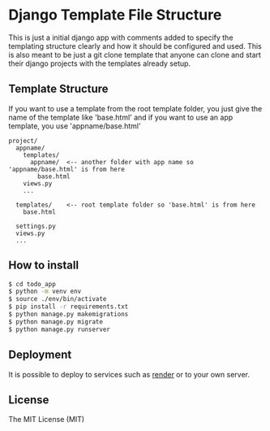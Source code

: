 # Django Template File Structure

This is just a initial django app with comments added to specify the templating structure clearly and how it should be configured and used. This is also meant to be just a git clone template that anyone can clone and start their django projects with
the templates already setup.

## Template Structure

If you want to use a template from the root template folder, you just give the name of the template like 'base.html' and if you want to use an app template, you use 'appname/base.html'

```
project/
  appname/
    templates/ 
      appname/  <-- another folder with app name so 'appname/base.html' is from here
        base.html
    views.py
    ...

  templates/    <-- root template folder so 'base.html' is from here
    base.html

  settings.py
  views.py
  ...
```

## How to install

```bash
$ cd todo_app
$ python -m venv env
$ source ./env/bin/activate
$ pip install -r requirements.txt
$ python manage.py makemigrations
$ python manage.py migrate
$ python manage.py runserver
```

## Deployment

It is possible to deploy to services such as [render](https://render.com/) or to your own server.


## License

The MIT License (MIT)